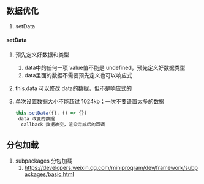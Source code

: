 ## 数据优化

1. setData



#### setData

1. 预先定义好数据和类型

   1. data中的任何一项 value值不能是 undefined，预先定义好数据类型
   2. data里面的数据不需要预先定义也可以响应式

2. this.data 可以修改 data的数据，但不是响应式的

3. 单次设置数据大小不能超过 1024kb；一次不要设置太多的数据

   ```jsx
   this.setData({}, () => {})
   	data 改变的数据
     callback 数据改变，渲染完成后的回调
   ```

   

## 分包加载

1. subpackages 分包加载
   1.  https://developers.weixin.qq.com/miniprogram/dev/framework/subpackages/basic.html